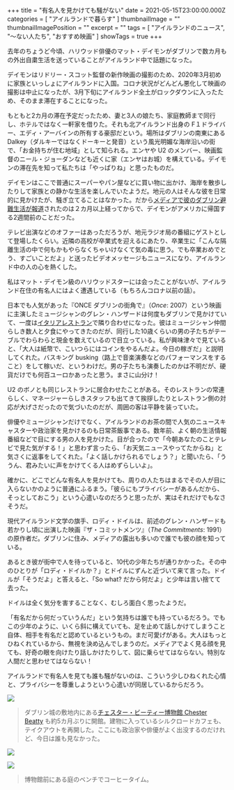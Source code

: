 +++
title = "有名人を見かけても騒がない"
date = 2021-05-15T23:00:00.000Z
categories = [ "アイルランドで暮らす" ]
thumbnailImage = ""
thumbnailImagePosition = ""
excerpt = ""
tags = [ "アイルランドのニュース", "～ない人たち", "おすすめ映画" ]
showTags = true
+++

去年のちょうど今頃、ハリウッド俳優のマット・デイモンがダブリンで数カ月もの外出自粛生活を送っていることがアイルランド中で話題になった。

<!--more-->

デイモンはリドリー・スコット監督の新作映画の撮影のため、2020年3月初めに家族といっしょにアイルランドに入国。コロナ状況がどんどん悪化して映画の撮影は中止になったが、3月下旬にアイルランド全土がロックダウンに入ったため、そのまま滞在することになった。

もともと2カ月の滞在予定だったため、妻と3人の娘たち、家庭教師まで同行し、ホテルではなく一軒家を借りた。それも北アイルランド出身の F１ドライバー、エディ・アーバインの所有する豪邸だという。場所はダブリンの南東にある Dalkey（ダルキーではなくドーキーと発音）という風光明媚な海岸沿いの街で、「お金持ちが住む地域」として知られる。エンヤや U2 のメンバー、映画監督のニール・ジョーダンなども近くに家（エンヤはお城）を構えている。デイモンの滞在先を知って私たちは「やっぱりね」と思ったものだ。

デイモンはここで普通にスーパーやパン屋などに買い物に出かけ、海岸を散歩したりして家族との静かな生活を楽しんでいたようだ。地元の人はそんな彼を日常的に見かけたが、騒ぎ立てることはなかった。だから[メディアで彼のダブリン避難生活が報道](https://www.independent.ie/entertainment/hollywood-star-matt-damon-sends-heartwarming-message-of-support-to-dalkey-pupils-on-their-last-day-of-school-39209272.html "Matt Damon in Dublin")されたのは２カ月以上経ってからで、デイモンがアメリカに帰国する2週間前のことだった。

テレビ出演などのオファーはあっただろうが、地元ラジオ局の番組にゲストとして登場したくらい。近隣の高校が卒業式を迎えるにあたり、卒業生に「こんな隔離生活の中で何もかもやらなくちゃいけなくて気の毒に思う。でも卒業おめでとう、すごいことだよ」と送ったビデオメッセージもニュースになり、アイルランド中の人の心を熱くした。

私はマット・デイモン級のハリウッドスターには会ったことがないが、アイルランド在住の有名人にはよく遭遇している（もちろんコロナ以前の話）。

日本でも人気があった『ONCE ダブリンの街角で』（*Once*: 2007）という映画に主演したミュージシャンのグレン・ハンザードは何度もダブリンで見かけていて、一度は[イタリアレストラン](https://www.carluccios.com/restaurants/dublin-dawson-street/ "Carluccios")で隣り合わせになった。彼はミュージシャン仲間らしき数人と夕食にやってきたのだが、同行した10歳くらいの男の子たちがテーブルでわらわらと現金を数えているので目立っている。私が興味津々で見ていると、「大人は紙幣で、こいつらにはコインをやるんだよ。今日の稼ぎだ」と説明してくれた。バスキング busking（路上で音楽演奏などのパフォーマンスをすること）をして稼いだ、というわけだ。男の子たちも演奏したのかは不明だが、硬貨だけでも何百ユーロかあったと思う。まさに山分け！

U2 のボノとも同じレストランに居合わせたことがある。そのレストランの常連らしく、マネージャーらしきスタッフも出てきて挨拶したりとレストラン側の対応が大げさだったので気づいたのだが、周囲の客は平静を装っていた。

俳優やミュージシャンだけでなく、アイルランドのお茶の間で人気のニュースキャスターや政治家を見かけるのも日常茶飯事である。数年前、よく朝の生活情報番組などで目にする男の人を見かけた。目が合ったので「今朝あなたのことテレビで見た気がする！」と思わず言ったら、「お天気ニュースやってたからね」と気さくに返事をしてくれた。「よく話しかけられるでしょう？」と聞いたら、「ううん、君みたいに声をかけてくる人はめずらしいよ」。

確かに、どこでどんな有名人を見かけても、周りの人たちはまるでその人が目に入らないかのように普通にふるまう。「彼らにもプライバシーがあるんだから、そっとしておこう」という心遣いなのだろうと思ったが、実はそれだけでもなさそうだ。

現代アイルランド文学の旗手、ロディ・ドイルは、前述のグレン・ハンザードも若かりし頃に出演した映画『ザ・コミットメンツ』（*The Commitments*: 1991）の原作者だ。ダブリンに住み、メディアの露出も多いので誰でも彼の顔を知っている。

あるとき彼が街中で人を待っていると、10代の少年たちが通りかかった。その中のひとりが「ロディ・ドイルか？」とドイルにずんと近づいて来て言った。ドイルが「そうだよ」と答えると、「So what? だから何だよ」と少年は言い捨てて去った。

ドイルは全く気分を害することなく、むしろ面白く思ったようだ。

「有名だから何だっていうんだ」という気持ちは誰でも持っているだろう。でもこの少年のように、いくら斜に構えていても、足を止めて話しかけてしまうこと自体、相手を有名だと認めているというもの。まだ可愛げがある。大人はもっとひねくれているから、無視を決め込んでしまうのだ。メディアでよく見る顔を見ても、好奇の眼を向けたり話しかけたりして、図に乗らせてはならない。特別な人間だと思わせてはならない！

アイルランドで有名人を見ても誰も騒がないのは、こういう少しひねくれた心情と、プライバシーを尊重しようという心遣いが同居しているからだろう。

![](/images/silkroad-cafe-may-2021.webp)

> ダブリン城の敷地内にある[チェスター・ビーティー博物館 Chester Beatty](https://www.chesterbeatty.ie/ "Chester Beatty") も約5カ月ぶりに開館。建物に入っているシルクロードカフェも、テイクアウトを再開した。ここにも政治家や俳優がよく出没するのだけれど、今日は誰も見なかった。

![](/images/chesterbeatty_may-2021.webp)

![](/images/chesterbeatty_garden_may-2021.webp)

> 博物館前にある庭のベンチでコーヒータイム。
